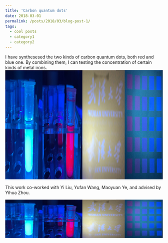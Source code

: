 ```yaml
---
title: 'Carbon quantum dots'
date: 2018-03-01
permalink: /posts/2018/03/blog-post-1/
tags:
  - cool posts
  - category1
  - category2
---
```


I have synthesesed the two kinds of carbon quantum dots, both red and blue one. By combining them, I can testing the concentration of certain kinds of metal irons. <img src="/images/cds.png" alt="Two kinds of Cds" height="350"/>


This work co-worked with Yi Liu, Yufan Wang, Maoyuan Ye, and advised by Yihua Zhou.  

![Two kinds of Cds](/images/cds.png)

